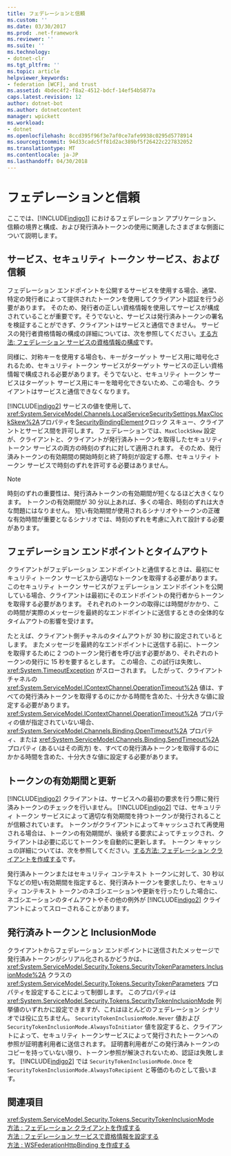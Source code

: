 ```yaml
---
title: フェデレーションと信頼
ms.custom: ''
ms.date: 03/30/2017
ms.prod: .net-framework
ms.reviewer: ''
ms.suite: ''
ms.technology:
- dotnet-clr
ms.tgt_pltfrm: ''
ms.topic: article
helpviewer_keywords:
- federation [WCF], and trust
ms.assetid: 4bdec4f2-f8a2-4512-bdcf-14ef54b5877a
caps.latest.revision: 12
author: dotnet-bot
ms.author: dotnetcontent
manager: wpickett
ms.workload:
- dotnet
ms.openlocfilehash: 8ccd395f96f3e7af0ce7afe9938c0295d5778914
ms.sourcegitcommit: 94d33cadc5ff81d2ac389bf5f26422c227832052
ms.translationtype: MT
ms.contentlocale: ja-JP
ms.lasthandoff: 04/30/2018
---
```

# <a name="federation-and-trust"></a>フェデレーションと信頼
ここでは、[!INCLUDE[indigo1](../../../../includes/indigo1-md.md)] におけるフェデレーション アプリケーション、信頼の境界と構成、および発行済みトークンの使用に関連したさまざまな側面について説明します。  
  
## <a name="services-security-token-services-and-trust"></a>サービス、セキュリティ トークン サービス、および信頼  
 フェデレーション エンドポイントを公開するサービスを使用する場合、通常、特定の発行者によって提供されたトークンを使用してクライアント認証を行う必要があります。 そのため、発行者の正しい資格情報を使用してサービスが構成されていることが重要です。そうでないと、サービスは発行済みトークンの署名を検証することができず、クライアントはサービスと通信できません。 サービスの発行者資格情報の構成の詳細については、次を参照してください。[する方法: フェデレーション サービスの資格情報の構成](../../../../docs/framework/wcf/feature-details/how-to-configure-credentials-on-a-federation-service.md)です。  
  
 同様に、対称キーを使用する場合も、キーがターゲット サービス用に暗号化されるため、セキュリティ トークン サービスがターゲット サービスの正しい資格情報で構成される必要があります。そうでないと、セキュリティ トークン サービスはターゲット サービス用にキーを暗号化できないため、この場合も、クライアントはサービスと通信できなくなります。  
  
 [!INCLUDE[indigo2](../../../../includes/indigo2-md.md)] サービスの値を使用して、<xref:System.ServiceModel.Channels.LocalServiceSecuritySettings.MaxClockSkew%2A>プロパティを[SecurityBindingElement](../../../../docs/framework/wcf/diagnostics/wmi/securitybindingelement.md)クロック スキュー、クライアントとサービス間を許可します。 フェデレーションでは、`MaxClockSkew` 設定が、クライアントと、クライアントが発行済みトークンを取得したセキュリティ トークン サービスの両方の時刻のずれに対して適用されます。 そのため、発行済みトークンの有効期間の開始時刻と終了時刻が設定する際、セキュリティ トークン サービスで時刻のずれを許可する必要はありません。  
  
> [!NOTE]
>  時刻のずれの重要性は、発行済みトークンの有効期間が短くなるほど大きくなります。 トークンの有効期間が 30 分以上あれば、多くの場合、時刻のずれは大きな問題にはなりません。 短い有効期間が使用されるシナリオやトークンの正確な有効時間が重要となるシナリオでは、時刻のずれを考慮に入れて設計する必要があります。  
  
## <a name="federated-endpoints-and-time-outs"></a>フェデレーション エンドポイントとタイムアウト  
 クライアントがフェデレーション エンドポイントと通信するときは、最初にセキュリティ トークン サービスから適切なトークンを取得する必要があります。 このセキュリティ トークン サービスがフェデレーション エンドポイントを公開している場合、クライアントは最初にそのエンドポイントの発行者からトークンを取得する必要があります。 それぞれのトークンの取得には時間がかかり、この時間が実際のメッセージを最終的なエンドポイントに送信するときの全体的なタイムアウトの影響を受けます。  
  
 たとえば、クライアント側チャネルのタイムアウトが 30 秒に設定されているとします。 またメッセージを最終的なエンドポイントに送信する前に、トークンを取得するために 2 つのトークン発行者を呼び出す必要があり、それぞれのトークンの発行に 15 秒を要するとします。 この場合、この試行は失敗し、<xref:System.TimeoutException> がスローされます。 したがって、クライアント チャネルの <xref:System.ServiceModel.IContextChannel.OperationTimeout%2A> 値は、すべての発行済みトークンを取得するのにかかる時間を含めた、十分大きな値に設定する必要があります。 <xref:System.ServiceModel.IContextChannel.OperationTimeout%2A> プロパティの値が指定されていない場合、<xref:System.ServiceModel.Channels.Binding.OpenTimeout%2A> プロパティ、または <xref:System.ServiceModel.Channels.Binding.SendTimeout%2A> プロパティ (あるいはその両方) を、すべての発行済みトークンを取得するのにかかる時間を含めた、十分大きな値に設定する必要があります。  
  
## <a name="token-lifetime-and-renewal"></a>トークンの有効期間と更新  
 [!INCLUDE[indigo2](../../../../includes/indigo2-md.md)] クライアントは、サービスへの最初の要求を行う際に発行済みトークンのチェックを行いません。  [!INCLUDE[indigo2](../../../../includes/indigo2-md.md)] では、セキュリティ トークン サービスによって適切な有効期間を持つトークンが発行されることが信頼されています。 トークンがクライアントによってキャッシュされて再使用される場合は、トークンの有効期間が、後続する要求によってチェックされ、クライアントは必要に応じてトークンを自動的に更新します。 トークン キャッシュの詳細については、次を参照してください。[する方法: フェデレーション クライアントを作成する](../../../../docs/framework/wcf/feature-details/how-to-create-a-federated-client.md)です。  
  
 発行済みトークンまたはセキュリティ コンテキスト トークンに対して、30 秒以下などの短い有効期間を指定すると、発行済みトークンを要求したり、セキュリティ コンテキスト トークンのネゴシエーションや更新を行ったりした場合に、ネゴシエーションのタイムアウトやその他の例外が [!INCLUDE[indigo2](../../../../includes/indigo2-md.md)] クライアントによってスローされることがあります。  
  
## <a name="issued-tokens-and-inclusionmode"></a>発行済みトークンと InclusionMode  
 クライアントからフェデレーション エンドポイントに送信されたメッセージで発行済みトークンがシリアル化されるかどうかは、<xref:System.ServiceModel.Security.Tokens.SecurityTokenParameters.InclusionMode%2A> クラスの <xref:System.ServiceModel.Security.Tokens.SecurityTokenParameters> プロパティを設定することによって制御します。 このプロパティは <xref:System.ServiceModel.Security.Tokens.SecurityTokenInclusionMode> 列挙値のいずれかに設定できますが、これはほとんどのフェデレーション シナリオでは役に立ちません。 `SecurityTokenInclusionMode.Never` 値および `SecurityTokenInclusionMode.AlwaysToInitiator` 値を設定すると、クライアントによって、セキュリティ トークンサービスによって発行されたトークンへの参照が証明書利用者に送信されます。 証明書利用者がこの発行済みトークンのコピーを持っていない限り、トークン参照が解決されないため、認証は失敗します。 [!INCLUDE[indigo2](../../../../includes/indigo2-md.md)] では `SecurityTokenInclusionMode.Once` を `SecurityTokenInclusionMode.AlwaysToRecipient` と等価のものとして扱います。  
  
## <a name="see-also"></a>関連項目  
 <xref:System.ServiceModel.Security.Tokens.SecurityTokenInclusionMode>  
 [方法 : フェデレーション クライアントを作成する](../../../../docs/framework/wcf/feature-details/how-to-create-a-federated-client.md)  
 [方法 : フェデレーション サービスで資格情報を設定する](../../../../docs/framework/wcf/feature-details/how-to-configure-credentials-on-a-federation-service.md)  
 [方法 : WSFederationHttpBinding を作成する](../../../../docs/framework/wcf/feature-details/how-to-create-a-wsfederationhttpbinding.md)
